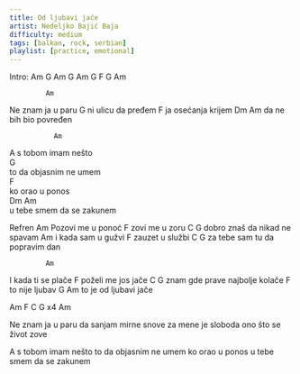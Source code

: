 ```yaml
---
title: Od ljubavi jače
artist: Nedeljko Bajić Baja
difficulty: medium
tags: [balkan, rock, serbian]
playlist: [practice, emotional]
---
```


Intro: Am G Am G Am G F G Am

             Am
Ne znam ja u paru
            G
ni ulicu da pređem
            F
ja osećanja krijem
          Dm       Am
da ne bih bio povređen

               Am
A s tobom imam nešto      
                  G       
to da objasnim ne umem    
          F               
ko orao u ponos           
       Dm           Am    
u tebe smem da se zakunem 

Refren 
            Am
Pozovi me u ponoć
          F
zovi me u zoru
              C           G
dobro znaš da nikad ne spavam
             Am
i kada sam u gužvi
         F
zauzet u službi
            C              G
za tebe sam tu da popravim dan

             Am
I kada ti se plače
              F
poželi me jos jače
               C          G
znam gde prave najbolje kolače
        F     
to nije ljubav
G                Am
to je od ljubavi jače

Am F C G x4
Am

Ne znam ja u paru
da sanjam mirne snove
za mene je sloboda
ono što se život zove

A s tobom imam nešto
to da objasnim ne umem
ko orao u ponos
u tebe smem da se zakunem
